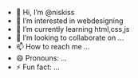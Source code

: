 - 👋 Hi, I’m @niskiss
- 👀 I’m interested in webdesigning
- 🌱 I’m currently learning html,css,js
- 💞️ I’m looking to collaborate on ...
- 📫 How to reach me ...
- 😄 Pronouns: ...
- ⚡ Fun fact: ...

<!---
niskiss/niskiss is a ✨ special ✨ repository because its `README.md` (this file) appears on your GitHub profile.
You can click the Preview link to take a look at your changes.
--->
